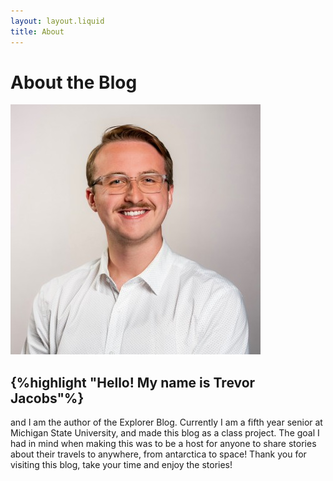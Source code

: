```yaml
---
layout: layout.liquid
title: About
---
```


# About **the Blog**

<img class="about-image" src="/images/TJHeadshot.jpg" alt="headshot">


<h2>{%highlight "Hello! My name is Trevor Jacobs"%}</h2>

 and I am the author of the Explorer Blog. 
Currently I am a fifth year senior at Michigan State University, and made this blog
as a class project. The goal I had in mind when making this was to be a host 
for anyone to share stories about their travels to anywhere, from antarctica to
space! Thank you for visiting this blog, take your time and enjoy the stories!